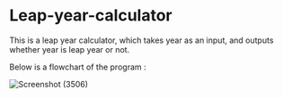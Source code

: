 # Leap-year-calculator
This is a leap year calculator, which takes year as an input, and outputs whether year is leap year or not.

Below is a flowchart of the program :

![Screenshot (3506)](https://user-images.githubusercontent.com/90545700/143813933-08ebb00e-eab1-45f4-9b2f-6723798de9a1.png)
